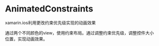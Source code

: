 # AnimatedConstraints
  xamarin.ios利用更改约束优先级实现的动画效果

通过两个不同颜色的view，使用约束布局。通过调整约束优先级，调整控件大小位置，实现动画效果。
